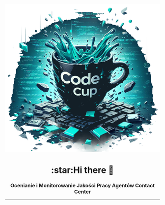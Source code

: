 <div align="center">
<img width=800px height=480px src="https://github.com/CodeCup7/CodeCup7/blob/main/assets/logo-readme.png" alt="Project logo">
</div>

<h1 align="center">:star:Hi there 👋</h1>
<h3 align="center">Ocenianie i Monitorowanie Jakości Pracy Agentów Contact Center</h3> 
<hr />






<!--
**CodeCup7/CodeCup7** is a ✨ _special_ ✨ repository because its `README.md` (this file) appears on your GitHub profile.

Here are some ideas to get you started:

- 🔭 I’m currently working on ...
- 🌱 I’m currently learning ...
- 👯 I’m looking to collaborate on ...
- 🤔 I’m looking for help with ...
- 💬 Ask me about ...
- 📫 How to reach me: ...
- 😄 Pronouns: ...
- ⚡ Fun fact: ...
-->
